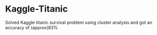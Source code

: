 # Kaggle-Titanic
Solved Kaggle titanic survival problem using cluster analysis and got an accuracy of (approx)83%

